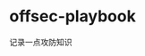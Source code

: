 








































































# offsec-playbook
记录一点攻防知识
